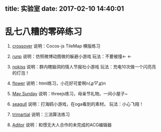 title: 实验室
date: 2017-02-10 14:40:01
---

# 乱七八糟的零碎练习

1. [crossover](http://www.nocknow.com/tuanzi-js/)
说明：Cocos-js TileMap 横版练习

2. [runp](http://www.nocknow.com/runp/)
说明：仿照微博动图做的躲避小游戏
玩法：不要被撞← ←

3. [nokiss](http://www.nocknow.com/nokiss/)
说明：群内瞎脑洞的情人节报社小游戏
玩法：充电10次做一个闪亮亮的灯泡！

4. [flower](http://www.nocknow.com/flower/)
说明：html练习，小花好可爱啊n(*≧▽≦*)n

5. [May Sunday](http://www.nocknow.com/three/)
说明：threejs练习，母亲节礼物。一间小屋子~

6. [seagull](http://www.nocknow.com/seagull/)
说明：打海鸥小游戏，在oga看到的素材。
玩法：小心飞翔！

7. [trimartial](http://www.nocknow.com/trimartial/)
说明：三消算法练习

8. [Aditor](http://www.nocknow.com/index.php?s=Aditor/Index/story)
说明：和憬无大人合作的未完成的ACG编辑器